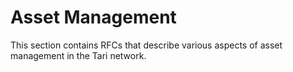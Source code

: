 # Asset Management

This section contains RFCs that describe various aspects of asset management in the Tari network.